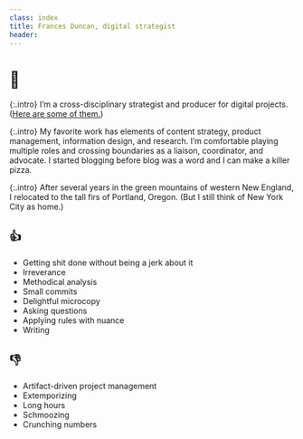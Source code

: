 ```yaml
---
class: index
title: Frances Duncan, digital strategist
header: 
---
```


# 👋

{:.intro}
I’m a cross-disciplinary strategist and producer for digital projects. ([Here are some of them.](projects))

{:.intro}
My favorite work has elements of content strategy, product management, information design, and research. I’m comfortable playing multiple roles and crossing boundaries as a liaison, coordinator, and advocate. I started blogging before blog was a word and I can make a killer pizza.

{:.intro}
After several years in the green mountains of western New England, I relocated to the tall firs of Portland, Oregon. (But I still think of New York City as home.)


## 👍
- Getting shit done without being a jerk about it
- Irreverance
- Methodical analysis
- Small commits
- Delightful microcopy
- Asking questions
- Applying rules with nuance
- Writing

## 👎
- Artifact-driven project management
- Extemporizing
- Long hours
- Schmoozing
- Crunching numbers
